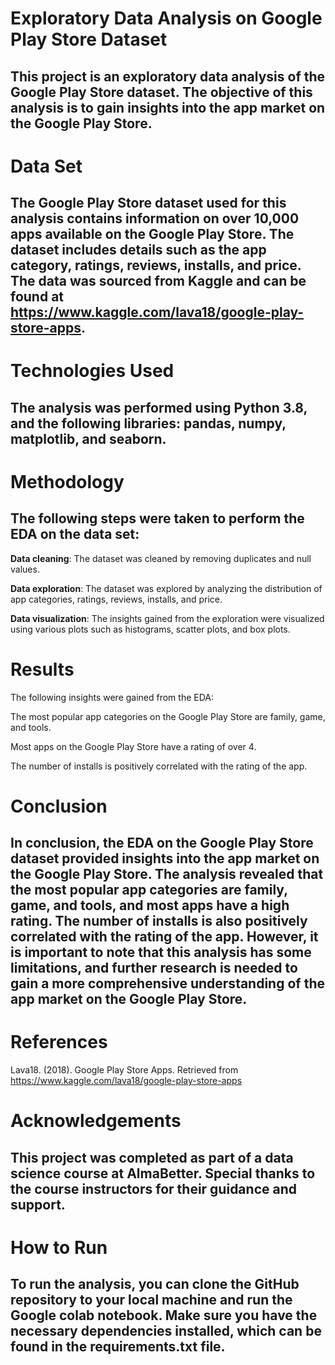 # Exploratory Data Analysis on Google Play Store Dataset
## This project is an exploratory data analysis of the Google Play Store dataset. The objective of this analysis is to gain insights into the app market on the Google Play Store.

# Data Set
## The Google Play Store dataset used for this analysis contains information on over 10,000 apps available on the Google Play Store. The dataset includes details such as the app category, ratings, reviews, installs, and price. The data was sourced from Kaggle and can be found at https://www.kaggle.com/lava18/google-play-store-apps.

# Technologies Used
## The analysis was performed using Python 3.8, and the following libraries: pandas, numpy, matplotlib, and seaborn.

# Methodology
## The following steps were taken to perform the EDA on the data set:

**Data cleaning**: The dataset was cleaned by removing duplicates and null values.

**Data exploration**: The dataset was explored by analyzing the distribution of app categories, ratings, reviews, installs, and price.

**Data visualization**: The insights gained from the exploration were visualized using various plots such as histograms, scatter plots, and box plots.

# Results
The following insights were gained from the EDA:

The most popular app categories on the Google Play Store are family, game, and tools.

Most apps on the Google Play Store have a rating of over 4.

The number of installs is positively correlated with the rating of the app.

# Conclusion
## In conclusion, the EDA on the Google Play Store dataset provided insights into the app market on the Google Play Store. The analysis revealed that the most popular app categories are family, game, and tools, and most apps have a high rating. The number of installs is also positively correlated with the rating of the app. However, it is important to note that this analysis has some limitations, and further research is needed to gain a more comprehensive understanding of the app market on the Google Play Store.

# References
Lava18. (2018). Google Play Store Apps. Retrieved from https://www.kaggle.com/lava18/google-play-store-apps

# Acknowledgements
## This project was completed as part of a data science course at AlmaBetter. Special thanks to the course instructors for their guidance and support.

# How to Run
## To run the analysis, you can clone the GitHub repository to your local machine and run the Google colab notebook. Make sure you have the necessary dependencies installed, which can be found in the requirements.txt file.
